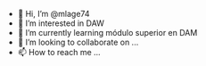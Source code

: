 - 👋 Hi, I’m @mlage74
- 👀 I’m interested in DAW
- 🌱 I’m currently learning módulo superior en DAM
- 💞️ I’m looking to collaborate on ...
- 📫 How to reach me ...

<!---
mlage74/mlage74 is a ✨ special ✨ repository because its `README.md` (this file) appears on your GitHub profile.
You can click the Preview link to take a look at your changes.
--->

